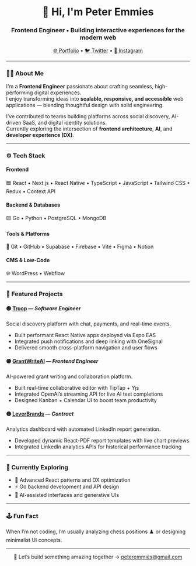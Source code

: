 <h1 align="center">👋 Hi, I'm Peter Emmies</h1>
<h3 align="center">Frontend Engineer • Building interactive experiences for the modern web</h3>

<p align="center">
  <a href="https://petemz.netlify.com" target="_blank">🌐 Portfolio</a> •
  <a href="https://twitter.com/petemz_" target="_blank">🐦 Twitter</a> •
  <a href="https://instagram.com/petemz" target="_blank">📸 Instagram</a>
</p>

---

### 🧑‍💻 About Me  
I'm a **Frontend Engineer** passionate about crafting seamless, high-performing digital experiences.  
I enjoy transforming ideas into **scalable, responsive, and accessible** web applications — blending thoughtful design with solid engineering.  

I’ve contributed to teams building platforms across social discovery, AI-driven SaaS, and digital identity solutions.  
Currently exploring the intersection of **frontend architecture**, **AI**, and **developer experience (DX)**.

---

### ⚙️ Tech Stack  
#### Frontend  
🟦 React • Next.js • React Native • TypeScript • JavaScript • Tailwind CSS • Redux • Context API  

#### Backend & Databases  
🟨 Go • Python • PostgreSQL • MongoDB  

#### Tools & Platforms  
🧰 Git • GitHub • Supabase • Firebase • Vite • Figma • Notion  

#### CMS & Low-Code  
🌐 WordPress • Webflow  

---

### 🚀 Featured Projects  

#### 🟢 [Troop](https://troop.fm) — *Software Engineer*  
Social discovery platform with chat, payments, and real-time events.  
- Built performant React Native apps deployed via Expo EAS  
- Integrated push notifications and deep linking with OneSignal  
- Delivered smooth cross-platform navigation and user flows  

#### 🟣 [GrantWriteAI](https://grantwriteai.com) — *Frontend Engineer*  
AI-powered grant writing and collaboration platform.  
- Built real-time collaborative editor with TipTap + Yjs  
- Integrated OpenAI’s streaming API for live AI text completions  
- Designed Kanban + Calendar UI to boost team productivity  

#### 🟡 [LeverBrands](https://leverbrands.com) — *Contract*  
Analytics dashboard with automated LinkedIn report generation.  
- Developed dynamic React-PDF report templates with live chart previews  
- Integrated LinkedIn analytics APIs for historical performance tracking  

---

### 🧩 Currently Exploring  
- 🧠 Advanced React patterns and DX optimization  
- ⚡ Go backend development and API design  
- 🧬 AI-assisted interfaces and generative UIs  

---

### 🕹️ Fun Fact  
When I’m not coding, I’m usually analyzing chess positions ♟️ or designing minimalist UI concepts.  

---

<p align="center">💬 Let’s build something amazing together → <a href="mailto:peteremmies@gmail.com">peteremmies@gmail.com</a></p>

